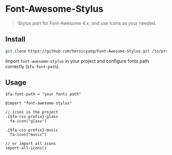 Font-Awesome-Stylus
===================

> Stylus port for Font-Awesome 4.x, and use icons as your needed.

## Install

```bash
git clone https://github.com/heroicyang/Font-Awesome-Stylus.git /to/project/stylus/font-awesome-stylus
```

Import `font-awesome-stylus` in your project and configure fonts path correctly (`$fa-font-path`).

## Usage

```
$fa-font-path = "your fonts path"

@import "font-awesome-stylus"

// icons in the project
.{$fa-css-prefix}-glass
  fa-icon("glass")

.{$fa-css-prefix}-music
  fa-icon("music")

// or import all icons
import-all-icons()
```
